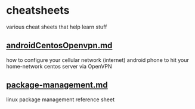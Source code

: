 # cheatsheets
various cheat sheets that help learn stuff

## [androidCentosOpenvpn.md](https://github.com/escollapse/cheatsheets/blob/master/androidCentosOpenvpn.md "an easy start to privacy")
how to configure your cellular network (internet) android phone to hit your home-network centos server via OpenVPN

## [package-management.md](https://github.com/escollapse/cheatsheets/blob/master/package-management.md "flavor matters")
linux package management reference sheet
